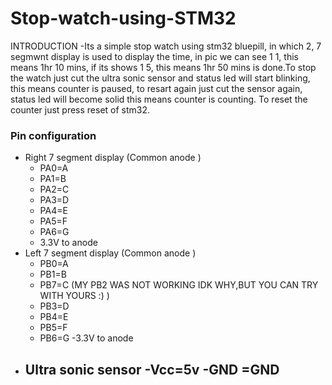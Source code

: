 # Stop-watch-using-STM32
INTRODUCTION
-Its a simple stop watch using stm32 bluepill, in which 2, 7 segmwnt display is used to display the time, in pic we can see 1 1, this means 1hr 10 mins, if its shows 1 5, this means 1hr 50 mins is done.To stop the watch just cut the ultra sonic sensor and status led will start blinking, this means counter is paused, to resart again just cut the sensor again, status led will become solid this means counter is counting. To reset the counter just press reset of stm32.  
### Pin configuration 
- Right 7 segment display (Common anode )
   - PA0=A
   - PA1=B
   - PA2=C
   - PA3=D
   - PA4=E
   - PA5=F
   - PA6=G
   - 3.3V to anode
- Left 7 segment display (Common anode )
   - PB0=A
   - PB1=B
   - PB7=C (MY PB2 WAS NOT WORKING IDK WHY,BUT YOU CAN TRY WITH YOURS :) )
   - PB3=D
   - PB4=E
   - PB5=F
   - PB6=G
   -3.3V to anode
- Ultra sonic sensor 
   -Vcc=5v
   -GND =GND
   -
  
 
